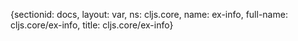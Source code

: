 {sectionid: docs, layout: var, ns: cljs.core, name: ex-info, full-name: cljs.core/ex-info,
  title: cljs.core/ex-info}
